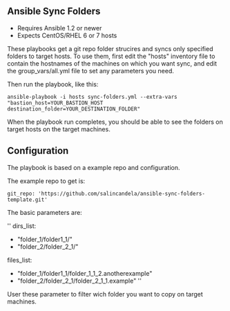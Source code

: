 ## Ansible Sync Folders

- Requires Ansible 1.2 or newer
- Expects CentOS/RHEL 6 or 7 hosts

These playbooks get a git repo folder strucires and syncs only specified folders to target hosts. 
To use them, first edit the "hosts" inventory file to contain the
hostnames of the machines on which you want sync, and edit the 
group_vars/all.yml file to set any parameters you need.

Then run the playbook, like this:

	ansible-playbook -i hosts sync-folders.yml --extra-vars "bastion_host=YOUR_BASTION_HOST destination_folder=YOUR_DESTINATION_FOLDER"

When the playbook run completes, you should be able to see the folders on target hosts on the target machines.

## Configuration

The playbook is based on a example repo and configuration.

The example repo to get is:

	git_repo: 'https://github.com/salincandela/ansible-sync-folders-template.git'

The basic parameters are:

''
dirs_list:
 - "folder_1/folder1_1/"
 - "folder_2/folder_2_1/"

files_list:
 - "folder_1/folder1_1/folder_1_1_2.anotherexample"
 - "folder_2/folder_2_1/folder_2_1_1.example"
 ''

User these parameter to filter wich folder you want to copy on target machines. 